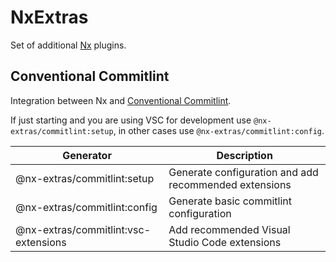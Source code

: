 # NxExtras

Set of additional [Nx](https://nx.dev/) plugins.

## Conventional Commitlint

Integration between Nx and [Conventional Commitlint](https://commitlint.js.org/#/).

If just starting and you are using VSC for development use `@nx-extras/commitlint:setup`, in other cases use `@nx-extras/commitlint:config`.

| Generator | Description |
|-----------|-------------|
| @nx-extras/commitlint:setup | Generate configuration and add recommended extensions |
| @nx-extras/commitlint:config | Generate basic commitlint configuration |
| @nx-extras/commitlint:vsc-extensions | Add recommended Visual Studio Code extensions |
